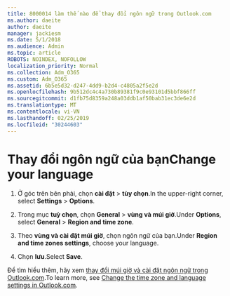 ```yaml
---
title: 8000014 làm thế nào để thay đổi ngôn ngữ trong Outlook.com
ms.author: daeite
author: daeite
manager: jackiesm
ms.date: 5/1/2018
ms.audience: Admin
ms.topic: article
ROBOTS: NOINDEX, NOFOLLOW
localization_priority: Normal
ms.collection: Adm_O365
ms.custom: Adm_O365
ms.assetid: 6b5e5d32-d247-4dd9-b2d4-c4805a2f5e2d
ms.openlocfilehash: 9b512dc4c4a730b89381f9c0e93101d5bbf866ff
ms.sourcegitcommit: d1fb75d8359a248a03ddb1af50bab31ec3de6e2d
ms.translationtype: MT
ms.contentlocale: vi-VN
ms.lasthandoff: 02/25/2019
ms.locfileid: "30244603"
---
```

# <a name="change-your-language"></a><span data-ttu-id="b4704-102">Thay đổi ngôn ngữ của bạn</span><span class="sxs-lookup"><span data-stu-id="b4704-102">Change your language</span></span>

1. <span data-ttu-id="b4704-103">Ở góc trên bên phải, chọn **cài đặt** \> **tùy chọn**.</span><span class="sxs-lookup"><span data-stu-id="b4704-103">In the upper-right corner, select **Settings** \> **Options**.</span></span>
    
2. <span data-ttu-id="b4704-104">Trong mục **tuỳ chọn**, chọn **General** \> **vùng và múi giờ**.</span><span class="sxs-lookup"><span data-stu-id="b4704-104">Under **Options**, select **General** \> **Region and time zone**.</span></span>
    
3. <span data-ttu-id="b4704-105">Theo **vùng và cài đặt múi giờ**, chọn ngôn ngữ của bạn.</span><span class="sxs-lookup"><span data-stu-id="b4704-105">Under **Region and time zones settings**, choose your language.</span></span>
    
4. <span data-ttu-id="b4704-106">Chọn **lưu**.</span><span class="sxs-lookup"><span data-stu-id="b4704-106">Select **Save**.</span></span>
    
<span data-ttu-id="b4704-107">Để tìm hiểu thêm, hãy xem [thay đổi múi giờ và cài đặt ngôn ngữ trong Outlook.com](https://go.microsoft.com/fwlink/p/?linkid=873132).</span><span class="sxs-lookup"><span data-stu-id="b4704-107">To learn more, see [Change the time zone and language settings in Outlook.com](https://go.microsoft.com/fwlink/p/?linkid=873132).</span></span>
  


